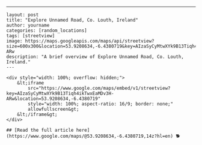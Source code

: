---
    layout: post
    title: "Explore Unnamed Road, Co. Louth, Ireland"
    author: yourname
    categories: [random_locations]
    tags: [streetview]
    image: https://maps.googleapis.com/maps/api/streetview?size=600x300&location=53.9208634,-6.4380719&key=AIzaSyCyMtwXYk9B13Tiqh4ikTwxEaMDv3H-ARw
    description: "A brief overview of Explore Unnamed Road, Co. Louth, Ireland."
    ---
    
    <div style="width: 100%; overflow: hidden;">
        &lt;iframe
            src="https://www.google.com/maps/embed/v1/streetview?key=AIzaSyCyMtwXYk9B13Tiqh4ikTwxEaMDv3H-ARw&location=53.9208634,-6.4380719"
            style="width: 100%; aspect-ratio: 16/9; border: none;"
            allowfullscreen&gt;
        &lt;/iframe&gt;
    </div>
    
    ## [Read the full article here](https://www.google.com/maps/@53.9208634,-6.4380719,14z?hl=en) 🐕